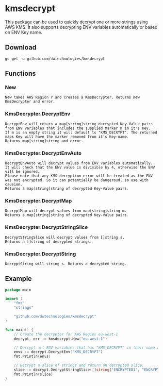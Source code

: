 # kmsdecrypt

This package can be used to quickly decrypt one or more strings using AWS KMS.
It also supports decrypting ENV variables automatically or based on ENV Key name.

## Download

`go get -u github.com/dwtechnologies/kmsdecrypt`

## Functions

### New

    New takes AWS Region r and creates a KmsDecrypter. Returns new KmsDecrypter and error.

### KmsDecrypter.DecryptEnv

    DecryptEnv will return a map[string]string decrypted Key-Value pairs from ENV variables that includes the supplied Marker m in it's Key.
    If m is an empty string it will default to "KMS_DECRYPT". The returned maps Key will have the marker removed from it's Key-name.
    Returns map[string]string and error.

### KmsDecrypter.DecryptEnvAuto

    DecryptEnvAuto will decrypt values from ENV variables automatically. It will check that the ENV value is divisible by 4, otherwise the ENV vill be ignored.
    Please note that any KMS decryption error will be treated as the ENV was not encrypted. So it can potentially be dangeroud, so use with causion.
    Returns a map[string]string of decrypted Key-Value pairs.

### KmsDecrypter.DecryptMap

    DecryptMap will decrypt values from map[string]string m.
    Returns a map[string]string of decrypted Key-Value pairs.

### KmsDecrypter.DecryptStringSlice

    DecryptStringSlice will decrypt values from []string s.
    Returns a []string of decrypted strings.

### KmsDecrypter.DecryptString

    DecryptString will string s. Returns a decrypted string.

## Example

```go
package main

import (
    "fmt"
    "strings"

    "github.com/dwtechnologies/kmsdecrypt"
)

func main() {
    // Create the decrypter for AWS Region eu-west-1
    decrypt, err := kmsdecrypt.New("eu-west-1")

    // Decrypt all ENV variables that has "KMS_DECRYPT" in their name and return them in Key-Value map.
    envs := decrypt.DecryptEnv("KMS_DECRYPT")
    fmt.Println(envs)

    // Decrypt a slice of strings and return an decrypted slice.
    slice := decrypt.DecryptStringSlice([]string{"ENCRYPTED1", "ENCRYPTED2", "ENCRYPTED3"})
    fmt.Println(slice)
}
```